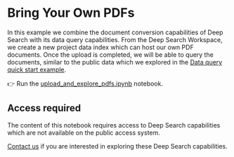 # Bring Your Own PDFs

In this example we combine the document conversion capabilities of Deep Search with its data query capabilities.
From the Deep Search Workspace, we create a new project data index which can host our own PDF documents.
Once the upload is completed, we will be able to query the documents, similar to the public data which we
explored in the [Data query quick start example](../data_query_quick_start/).

:point_right: Run the [upload_and_explore_pdfs.ipynb](./upload_and_explore_pdfs.ipynb) notebook.


## Access required

The content of this notebook requires access to Deep Search capabilities which are not
available on the public access system.

[Contact us](https://ds4sd.github.io) if you are interested in exploring
these Deep Search capabilities.
